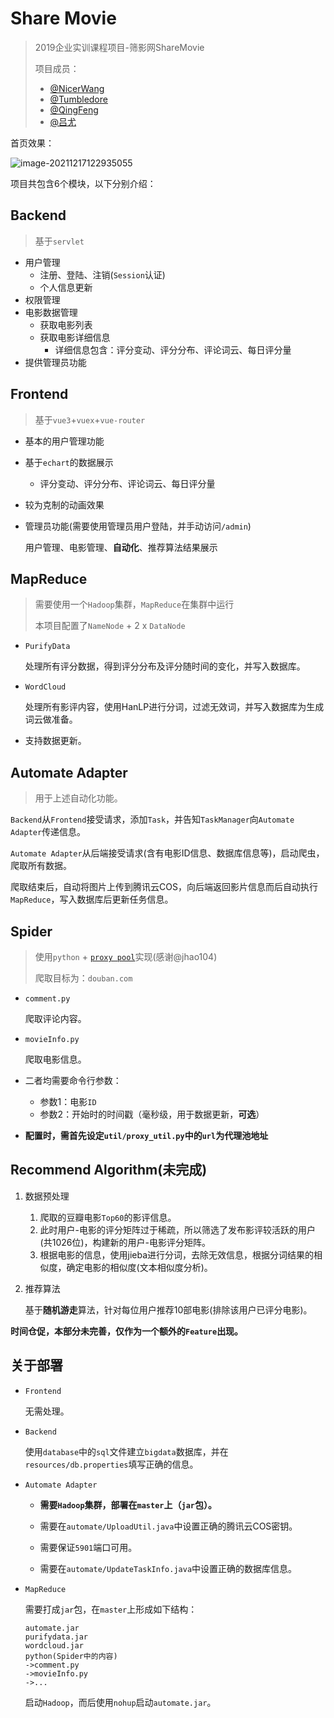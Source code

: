 # Share Movie

> 2019企业实训课程项目-筛影网ShareMovie
>
> 项目成员：
>
> * [@NicerWang](https://github.com/NicerWang)
> * [@Tumbledore](https://github.com/TumbledoreAlalalala)
> * [@QingFeng](https://github.com/lihangyu1913092)
> * [@吕尤](https://github.com/lvyou2000)

首页效果：

![image-20211217122935055](https://pictures-nicerwang-1256891306.cos.ap-beijing.myqcloud.com//imgimage-20211217122935055.png)

项目共包含6个模块，以下分别介绍：

## Backend

> 基于`servlet`

* 用户管理
  * 注册、登陆、注销(`Session`认证)
  * 个人信息更新
* 权限管理
* 电影数据管理
  * 获取电影列表
  * 获取电影详细信息
    * 详细信息包含：评分变动、评分分布、评论词云、每日评分量
* 提供管理员功能

## Frontend

> 基于`vue3`+`vuex`+`vue-router`

* 基本的用户管理功能

* 基于`echart`的数据展示

  * 评分变动、评分分布、评论词云、每日评分量

* 较为克制的动画效果

* 管理员功能(需要使用管理员用户登陆，并手动访问`/admin`)

  用户管理、电影管理、**自动化**、推荐算法结果展示

## MapReduce

> 需要使用一个`Hadoop`集群，`MapReduce`在集群中运行
>
> 本项目配置了`NameNode` + 2 x `DataNode`

* `PurifyData`

  处理所有评分数据，得到评分分布及评分随时间的变化，并写入数据库。

* `WordCloud `

  处理所有影评内容，使用HanLP进行分词，过滤无效词，并写入数据库为生成词云做准备。

* 支持数据更新。

## Automate Adapter

> 用于上述自动化功能。

`Backend`从`Frontend`接受请求，添加`Task`，并告知`TaskManager`向`Automate Adapter`传递信息。

`Automate Adapter`从后端接受请求(含有电影ID信息、数据库信息等)，启动爬虫，爬取所有数据。

爬取结束后，自动将图片上传到腾讯云COS，向后端返回影片信息而后自动执行`MapReduce`，写入数据库后更新任务信息。

## Spider

> 使用`python` + [`proxy pool`](https://github.com/jhao104/proxy_pool)实现(感谢@jhao104)
>
> 爬取目标为：`douban.com`

* `comment.py`

  爬取评论内容。

* `movieInfo.py`

  爬取电影信息。

* 二者均需要命令行参数：

  * 参数1：电影`ID`
  * 参数2：开始时的时间戳（毫秒级，用于数据更新，**可选**）

* **配置时，需首先设定`util/proxy_util.py`中的`url`为代理池地址**

## Recommend Algorithm(未完成)

1. 数据预处理

   1. 爬取的豆瓣电影`Top60`的影评信息。
   2. 此时用户-电影的评分矩阵过于稀疏，所以筛选了发布影评较活跃的用户(共1026位)，构建新的用户-电影评分矩阵。
   3. 根据电影的信息，使用jieba进行分词，去除无效信息，根据分词结果的相似度，确定电影的相似度(文本相似度分析)。

2. 推荐算法

   基于**随机游走**算法，针对每位用户推荐10部电影(排除该用户已评分电影)。

**时间仓促，本部分未完善，仅作为一个额外的`Feature`出现。**

## 关于部署

* `Frontend`

  无需处理。

* `Backend`

  使用`database`中的`sql`文件建立`bigdata`数据库，并在`resources/db.properties`填写正确的信息。

* `Automate Adapter`

  * **需要`Hadoop`集群，部署在`master`上（`jar`包）。**

  * 需要在`automate/UploadUtil.java`中设置正确的腾讯云COS密钥。

  * 需要保证`5901`端口可用。

  * 需要在`automate/UpdateTaskInfo.java`中设置正确的数据库信息。

* `MapReduce`

  需要打成`jar`包，在`master`上形成如下结构：

  ```
  automate.jar
  purifydata.jar
  wordcloud.jar
  python(Spider中的内容)
  ->comment.py
  ->movieInfo.py
  ->...
  ```

  启动`Hadoop`，而后使用`nohup`启动`automate.jar`。
